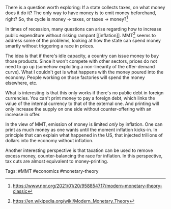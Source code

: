 There is a question worth exploring: If a state collects taxes, on what money does it do it? The only way to have money is to emit money beforehand, right? So, the cycle is money -> taxes, or taxes -> money?[^1]

In times of recession, many questions can arise regarding how to increase public expenditure without risking rampant [[inflation]]. MMT[^2] seems to address some of the problems, looking at how the state can spend money smartly without triggering a race in prices. 

The idea is that if there's idle capacity, a country can issue money to buy those products. Since it won't compete with other sectors, prices do not need to go up (somehow exploiting a non-linearity of the offer-demand curve). What I couldn't get is what happens with the money poured into the economy. People working on those factories will spend the money elsewhere, etc. 

What is interesting is that this only works if there's no public debt in foreign currencies. You can't print money to pay a foreign debt, which links the value of the internal currency to that of the external one. And printing will only increase the supply on one side without counter-offering with an increase in offer. 

In the view of MMT, emission of money is limited *only* by inflation. One can print as much money as one wants until the moment inflation kicks-in. In principle that can explain what happened in the US, that injected trillions of dollars into the economy without inflation. 

Another interesting perspective is that taxation can be used to remove excess money, counter-balancing the race for inflation. In this perspective, tax cuts are almost equivalent to money-printing. 

Tags: #MMT #economics #monetary-theory

[^1]: https://www.npr.org/2021/01/20/958854717/modern-monetary-theory-classic
[^2]: https://en.wikipedia.org/wiki/Modern_Monetary_Theory